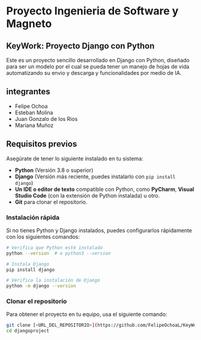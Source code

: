 # Proyecto Ingenieria de Software y Magneto

## KeyWork: Proyecto Django con Python

Este es un proyecto sencillo desarrollado en Django con Python, diseñado para ser un modelo por el cual se pueda tener un manejo de hojas de vida automatizando su envio y descarga 
y funcionalidades por medio de IA.

## integrantes

- Felipe Ochoa
- Esteban Molina
- Juan Gonzalo de los Rios
- Mariana Muñoz

## Requisitos previos

Asegúrate de tener lo siguiente instalado en tu sistema:

- **Python** (Versión 3.8 o superior)
- **Django** (Versión más reciente, puedes instalarlo con `pip install django`)
- **Un IDE o editor de texto** compatible con Python, como **PyCharm**, **Visual Studio Code** (con la extensión de Python instalada) u otro.
- **Git** para clonar el repositorio.

### Instalación rápida
Si no tienes Python y Django instalados, puedes configurarlos rápidamente con los siguientes comandos:

```sh
# Verifica que Python esté instalado
python --version  # o python3 --version

# Instala Django
pip install django

# Verifica la instalación de Django
python -m django --version
```

### Clonar el repositorio

Para obtener el proyecto en tu equipo, usa el siguiente comando:

```sh
git clone [<URL_DEL_REPOSITORIO>](https://github.com/FelipeOchoaL/KeyWork).git
cd djangoproject
```
